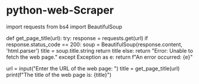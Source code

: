 # python-web-Scraper
import requests
from bs4 import BeautifulSoup

def get_page_title(url):
    try:
        response = requests.get(url)
        if response.status_code == 200:
            soup = BeautifulSoup(response.content, 'html.parser')
            title = soup.title.string
            return title
        else:
            return "Error: Unable to fetch the web page."
    except Exception as e:
        return f"An error occurred: {e}"

url = input("Enter the URL of the web page: ")
title = get_page_title(url)
print(f"The title of the web page is: {title}")

